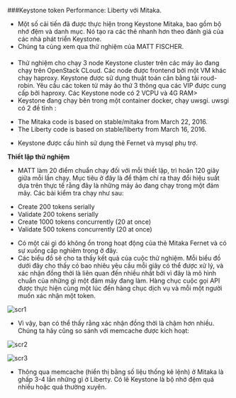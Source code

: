 ###Keystone token Performance: Liberty với Mitaka.

- Một số cải tiến đã được thực hiện trong Keystone Mitaka, bao gồm bộ nhớ đệm và danh mục. Nó tạo ra các thẻ nhanh hơn theo đánh giá của các nhà phát triển Keystone.
- Chúng ta cùng xem qua thử nghiệm của MATT FISCHER.
 
####

- Thử nghiệm cho chạy 3 node Keystone cluster trên các máy ảo đang chạy trên OpenStack CLoud. Các node được frontend bởi một VM khác chạy haproxy. Keystone được sử dụng thuật toán cân bằng tải roud-robin. Yêu cầu các token từ máy ảo thứ 3 thông qua các VIP được cung cấp bởi haproxy. Các Keystone node có 2 VCPU và 4G RAM>
- Keystone đang chạy bên trong một container docker, chạy uwsgi. uwsgi có 2 đề tĩnh : 
 <ul>
 <li>The Mitaka code is based on stable/mitaka from March 22, 2016.</li>
 <li>The Liberty code is based on stable/liberty from March 16, 2016.</li>
 </ul>

- Keystone được cấu hình sử dụng thẻ Fernet và mysql phụ trợ.
 
**Thiết lập thử nghiệm**

- MATT làm 20 điểm chuẩn chạy đối với mỗi thiết lập, trì hoãn 120 giây giữa mỗi lần chạy. Mục tiêu ở đây là  để thậm chí ra thay đổi hiệu suất dựa trên thực tế rằng đây là những máy ảo đang chạy trong một đám mây. Các bài kiểm tra chạy như sau:
 <ul>
 <li>Create 200 tokens serially</li>
 <li>Validate 200 tokens serially</li>
 <li>Create 1000 tokens concurrently (20 at once)</li>
 <li>Validate 500 tokens concurrently (20 at once)</li>
 </ul>

- Có một cái gì đó không ổn trong hoạt động của thẻ Mitaka Fernet và có sự xuống cấp nghiêm trọng ở đây.
- Các biểu đồ sẽ cho ta thấy kết quả của cuộc thử nghiệm. Mỗi biểu đồ dưới đây cho thấy có bao nhiêu yêu cầu mỗi giây có thể được xử lý, và xác nhận đồng thời là liên quan đến nhiều nhất bởi vì đây là mô hình chuẩn của những gì một đám mây đang làm. Hàng chục cuộc gọi API được thực hiện cùng một lúc đến hàng chục dịch vụ và mỗi một người muốn xác nhận một token.

![scr1](http://i.imgur.com/TtHWSlo.png)

- Vì vậy, bạn có thể thấy rằng xác nhận đồng thời là chậm hơn nhiều. Chúng ta hãy cũng so sánh với memcache được kích hoạt:

![scr2](http://i.imgur.com/Ns7rPPv.png)

![scr3](http://i.imgur.com/AMU8p99.png)

- Thông qua memcache (hiển thị bằng số liệu thống kê lệnh) ở Mitaka là ghấp 3-4 lần những gì ở Liberty. Có lẽ Keystone là bộ nhớ đệm quá nhiều hoặc quá thường xuyên.